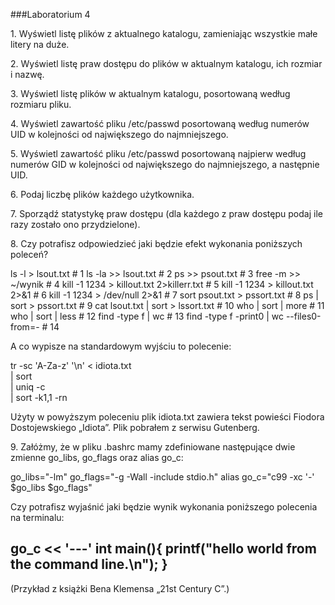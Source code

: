 ###Laboratorium 4

1\. Wyświetl listę plików z aktualnego katalogu, zamieniając wszystkie małe litery na duże.

2\. Wyświetl listę praw dostępu do plików w aktualnym katalogu, ich rozmiar i nazwę.

3\. Wyświetl listę plików w aktualnym katalogu, posortowaną według rozmiaru pliku.

4\. Wyświetl zawartość pliku /etc/passwd posortowaną według numerów UID w kolejności od największego do najmniejszego.

5\. Wyświetl zawartość pliku /etc/passwd posortowaną najpierw według numerów GID w kolejności od największego do najmniejszego, a następnie UID.

6\. Podaj liczbę plików każdego użytkownika.

7\. Sporządź statystykę praw dostępu (dla każdego z praw dostępu podaj ile razy zostało ono przydzielone).

8\. Czy potrafisz odpowiedzieć jaki będzie efekt wykonania poniższych poleceń?

ls -l > lsout.txt                           #  1
ls -la >> lsout.txt                         #  2
ps >> psout.txt                             #  3
free -m >> ~/wynik                          #  4
kill -1 1234 > killout.txt 2>killerr.txt    #  5
kill -1 1234 > killout.txt 2>&1             #  6
kill -1 1234 > /dev/null 2>&1               #  7
sort psout.txt > pssort.txt                 #  8
ps | sort > pssort.txt                      #  9
cat lsout.txt | sort > lssort.txt           # 10
who | sort | more                           # 11
who | sort | less                           # 12
find -type f | wc                           # 13
find -type f -print0 | wc --files0-from=-   # 14

A co wypisze na standardowym wyjściu to polecenie:

tr -sc 'A-Za-z' '\n' < idiota.txt \
  | sort \
  | uniq -c \
  | sort -k1,1 -rn

Użyty w powyższym poleceniu plik idiota.txt zawiera tekst powieści Fiodora Dostojewskiego „Idiota”. Plik pobrałem z serwisu Gutenberg.

9\. Załóżmy, że w pliku .bashrc mamy zdefiniowane następujące dwie zmienne go_libs, go_flags oraz alias go_c:

go_libs="-lm"
go_flags="-g -Wall -include stdio.h"
alias go_c="c99 -xc '-' $go_libs $go_flags"

Czy potrafisz wyjaśnić jaki będzie wynik wykonania poniższego polecenia na terminalu:

go_c << '---'
int main(){ printf("hello world from the command line.\n"); }
---

(Przykład z książki Bena Klemensa „21st Century C”.)
